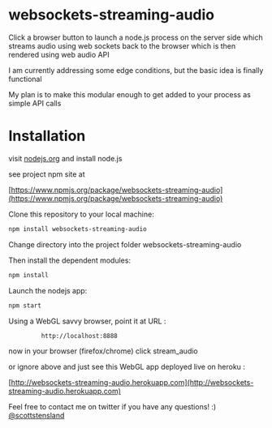 websockets-streaming-audio
==========================

Click a browser button to launch a node.js process on the server side which streams audio using web sockets back to the browser which is then rendered using web audio API

I am currently addressing some edge conditions, but the basic idea is finally functional

My plan is to make this modular enough to get added to your process as simple API calls

# Installation

visit [nodejs.org](http://nodejs.org) and install node.js

see project npm site at 

[https://www.npmjs.org/package/websockets-streaming-audio](https://www.npmjs.org/package/websockets-streaming-audio)




Clone this repository to your local machine:

```bash
npm install websockets-streaming-audio
```
Change directory into the project folder websockets-streaming-audio

Then install the dependent modules:

```bash
npm install
```


Launch the nodejs app:

```bash
npm start
```


Using a WebGL savvy browser, point it at URL :

```bash
		 http://localhost:8888 
```

now in your browser (firefox/chrome) click stream_audio

or ignore above and just see this WebGL app deployed live on heroku :

[http://websockets-streaming-audio.herokuapp.com](http://websockets-streaming-audio.herokuapp.com)


Feel free to contact me on twitter if you have any questions! :) [@scottstensland](http://twitter.com/scottstensland)


